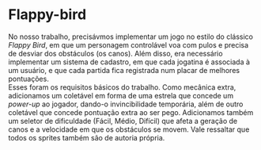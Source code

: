 # Flappy-bird
No nosso trabalho, precisávmos implementar um jogo no estilo do clássico _Flappy Bird_, em que um personagem controlável voa com pulos e precisa de desviar dos obstáculos (os canos). Além disso, era necessário implementar um sistema de cadastro, em que cada jogatina é associada à um usuário, e que cada partida fica registrada num placar de melhores pontuações. <br>
Esses foram os requisitos básicos do trabalho. Como mecânica extra, adicionamos um coletável em forma de uma estrela que concede um _power-up_ ao jogador, dando-o invincibilidade temporária, além de outro coletável que concede pontuação extra ao ser pego. Adicionamos também um seletor de dificuldade (Fácil, Médio, Difícil) que afeta a geração de canos e a velocidade em que os obstáculos se movem. Vale ressaltar que todos os sprites também são de autoria própria.
